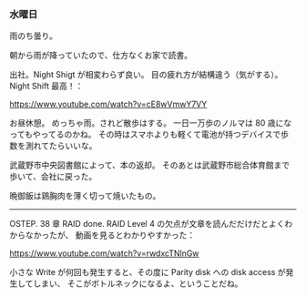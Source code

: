 ### 水曜日

雨のち曇り。

朝から雨が降っていたので、仕方なくお家で読書。

出社。Night Shigt が相変わらず良い。
目の疲れ方が結構違う（気がする）。
Night Shift 最高！：

https://www.youtube.com/watch?v=cE8wVmwY7VY

お昼休憩。
めっちゃ雨。されど散歩はする。
一日一万歩のノルマは 80 歳になってもやってるのかね。
その時はスマホよりも軽くて電池が持つデバイスで歩数を測れてたらいいな。

武蔵野市中央図書館によって、本の返却。
そのあとは武蔵野市総合体育館まで歩いて、会社に戻った。

晩御飯は鶏胸肉を薄く切って焼いたもの。

---

OSTEP. 38 章 RAID done.
RAID Level 4 の欠点が文章を読んだだけだとよくわからなかったが、
動画を見るとわかりやすかった：

https://www.youtube.com/watch?v=rwdxcTNlnGw

小さな Write が何回も発生すると、その度に Parity disk への disk access が発生してしまい、
そこがボトルネックになるよ、ということだね。